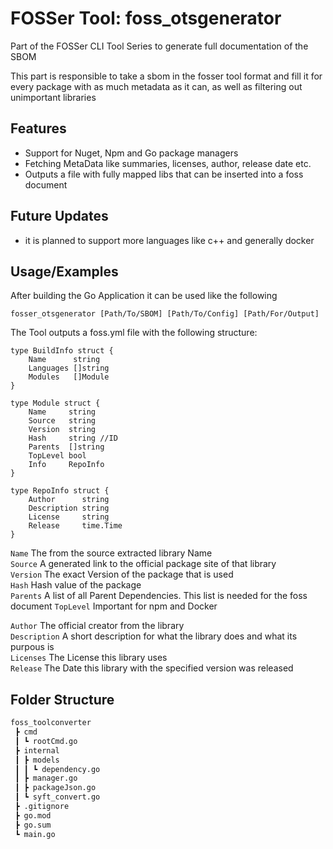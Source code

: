 
# FOSSer Tool: foss_otsgenerator

Part of the FOSSer CLI Tool Series to generate full documentation of the SBOM  

This part is responsible to take a sbom in the fosser tool format and fill it for every package with as much metadata as it can, as well as filtering out unimportant libraries



## Features

- Support for Nuget, Npm and Go package managers
- Fetching MetaData like summaries, licenses, author, release date etc.
- Outputs a file with fully mapped libs that can be inserted into a foss document

## Future Updates

- it is planned to support more languages like c++ and generally docker
## Usage/Examples

After building the Go Application it can be used like the following
```golang
fosser_otsgenerator [Path/To/SBOM] [Path/To/Config] [Path/For/Output]
```

The Tool outputs a foss.yml file with the following structure:
```golang
type BuildInfo struct {
	Name      string
	Languages []string
	Modules   []Module
}

type Module struct {
	Name     string
	Source   string
	Version  string
	Hash     string //ID
	Parents  []string
	TopLevel bool
	Info     RepoInfo
}

type RepoInfo struct {
	Author      string
	Description string
	License     string
	Release     time.Time
}

```
`Name` The from the source extracted library Name  
`Source` A generated link to the official package site of that library  
`Version` The exact Version of the package that is used   
`Hash` Hash value of the package  
`Parents` A list of all Parent Dependencies. This list is needed for the foss document
`TopLevel` Important for npm and Docker  

`Author` The official creator from the library  
`Description` A short description for what the library does and what its purpous is  
`Licenses` The License this library uses  
`Release` The Date this library with the specified version was released

 




## Folder Structure

```bash
foss_toolconverter
 ┣ cmd
 ┃ ┗ rootCmd.go
 ┣ internal
 ┃ ┣ models
 ┃ ┃ ┗ dependency.go
 ┃ ┣ manager.go
 ┃ ┣ packageJson.go
 ┃ ┗ syft_convert.go
 ┣ .gitignore
 ┣ go.mod
 ┣ go.sum
 ┗ main.go
```
